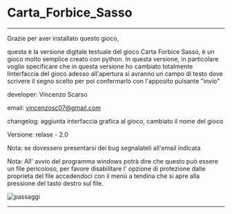 # Carta_Forbice_Sasso


________________________________________________________________________________________________________________________________________

Grazie per aver installato questo gioco,

questa è la versione digitale testuale del gioco Carta Forbice Sasso, è un gioco molto semplice creato con python.
In questa versione, in particolare voglio specificare che in questa versione ho cambiato totalmente linterfaccia del gioco adesso all'apertura si avranno un campo di testo dove scrivere il segno scelto per poi confermarlo con l'apposito pulsante "invio" 

developer: Vincenzo Scarso

email: vincenzosc07@gmail.com

changelog: aggiunta interfaccia grafica al gioco, cambiato il nome del gioco

Versione: relase - 2.0

Nota: se dovessero presentarsi dei bug segnalateli all'email indicata

Nota: All' avvio del programma windows potrà dire che questo può essere un file pericoloso, per favore disabilitare l' opzione di protezione dalle proprieta del 
      file accedendoci con il menù a tendina che si apre alla pressione del tasto destro sul file.

![passaggi](https://user-images.githubusercontent.com/110780936/220614613-ec43978f-4c24-4f42-bca0-b30f9ba6d723.jpg)

________________________________________________________________________________________________________________________________________

